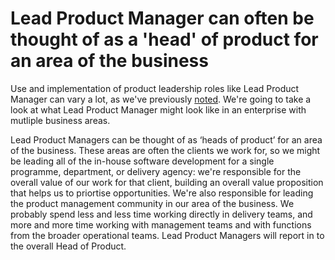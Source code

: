 # Lead Product Manager can often be thought of as a 'head' of product for an area of the business

Use and implementation of product leadership roles like Lead Product Manager can vary a lot, as we've previously [noted](../product-management-handbook/leadershiproles).
We're going to take a look at what Lead Product Manager might look like in an enterprise with mutliple business areas.

Lead Product Managers can be thought of as ‘heads of product’ for an area of the business. These areas are often the clients we work for, so we might be leading all of the in-house software development for a single programme, department, or delivery agency: we're responsible for the overall value of our work for that client, building an overall value proposition that helps us to priortise opportunities. We're also responsible for leading the product management community in our area of the business. We probably spend less and less time working directly in delivery teams, and more and more time working with management teams and with functions from the broader operational teams. Lead Product Managers will report in to the overall Head of Product.
